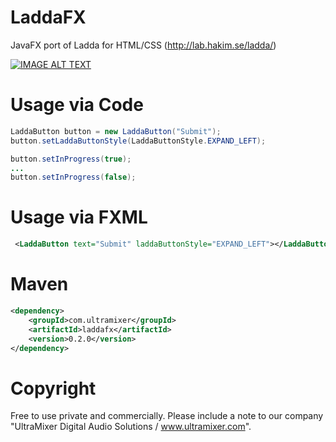 # LaddaFX
JavaFX port of Ladda for HTML/CSS (http://lab.hakim.se/ladda/)

[![IMAGE ALT TEXT](http://img.youtube.com/vi/JAhmbOIq0AY/0.jpg)](http://www.youtube.com/watch?v=JAhmbOIq0AY "LaddaFX Demo")


# Usage via Code
```java
LaddaButton button = new LaddaButton("Submit");
button.setLaddaButtonStyle(LaddaButtonStyle.EXPAND_LEFT);

button.setInProgress(true);
...
button.setInProgress(false);
```

# Usage via FXML
```xml
 <LaddaButton text="Submit" laddaButtonStyle="EXPAND_LEFT"></LaddaButton>
 ```
# Maven
```xml
<dependency>
    <groupId>com.ultramixer</groupId>
    <artifactId>laddafx</artifactId>
    <version>0.2.0</version>
</dependency>
```

# Copyright
Free to use private and commercially. Please include a note to our company "UltraMixer Digital Audio Solutions / www.ultramixer.com".
